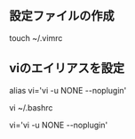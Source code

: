 ## 設定ファイルの作成

touch ~/.vimrc

## viのエイリアスを設定

alias vi='vi -u NONE --noplugin'

vi ~/.bashrc

vi='vi -u NONE --noplugin'

